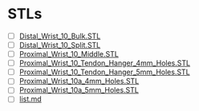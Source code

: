 # STLs

- [ ] [Distal_Wrist_10_Bulk.STL](./Distal_Wrist_10_Bulk.STL)
- [ ] [Distal_Wrist_10_Split.STL](./Distal_Wrist_10_Split.STL)
- [ ] [Proximal_Wrist_10_Middle.STL](./Proximal_Wrist_10_Middle.STL)
- [ ] [Proximal_Wrist_10_Tendon_Hanger_4mm_Holes.STL](./Proximal_Wrist_10_Tendon_Hanger_4mm_Holes.STL)
- [ ] [Proximal_Wrist_10_Tendon_Hanger_5mm_Holes.STL](./Proximal_Wrist_10_Tendon_Hanger_5mm_Holes.STL)
- [ ] [Proximal_Wrist_10a_4mm_Holes.STL](./Proximal_Wrist_10a_4mm_Holes.STL)
- [ ] [Proximal_Wrist_10a_5mm_Holes.STL](./Proximal_Wrist_10a_5mm_Holes.STL)
- [ ] [list.md](./list.md)
